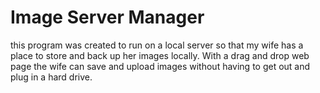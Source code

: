 # Image Server Manager

this program was created to run on a local server so that my wife has a place to store and back up her images locally. With a drag and drop web page the wife can save and upload images without having to get out and plug in a hard drive.